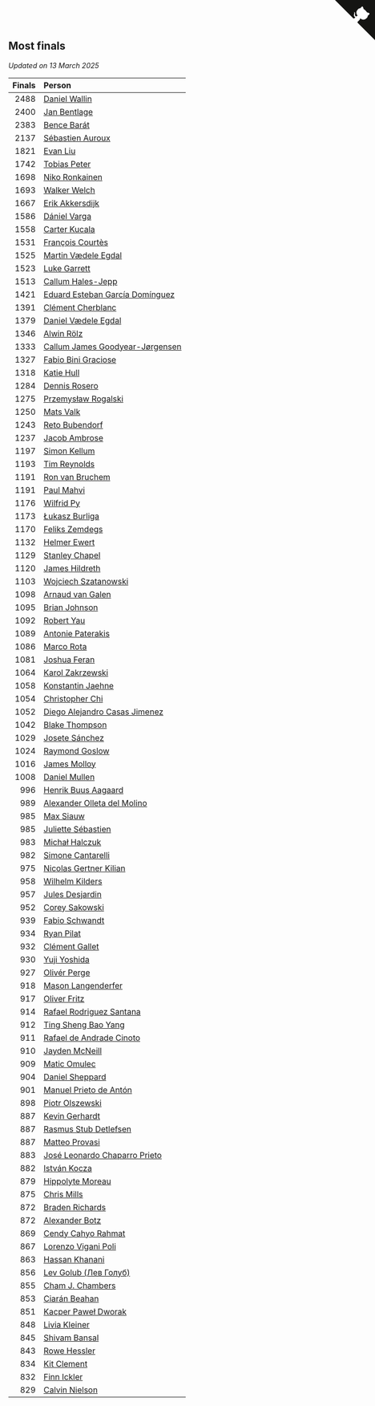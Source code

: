 ## Most finals

*Updated on 13 March 2025*

| Finals | Person |
| ---: | :--- |
| 2488 | [Daniel Wallin](https://www.worldcubeassociation.org/persons/2013WALL03) |
| 2400 | [Jan Bentlage](https://www.worldcubeassociation.org/persons/2010BENT01) |
| 2383 | [Bence Barát](https://www.worldcubeassociation.org/persons/2008BARA01) |
| 2137 | [Sébastien Auroux](https://www.worldcubeassociation.org/persons/2008AURO01) |
| 1821 | [Evan Liu](https://www.worldcubeassociation.org/persons/2009LIUE01) |
| 1742 | [Tobias Peter](https://www.worldcubeassociation.org/persons/2014PETE03) |
| 1698 | [Niko Ronkainen](https://www.worldcubeassociation.org/persons/2010RONK01) |
| 1693 | [Walker Welch](https://www.worldcubeassociation.org/persons/2011WELC01) |
| 1667 | [Erik Akkersdijk](https://www.worldcubeassociation.org/persons/2005AKKE01) |
| 1586 | [Dániel Varga](https://www.worldcubeassociation.org/persons/2008VARG01) |
| 1558 | [Carter Kucala](https://www.worldcubeassociation.org/persons/2015KUCA01) |
| 1531 | [François Courtès](https://www.worldcubeassociation.org/persons/2008COUR01) |
| 1525 | [Martin Vædele Egdal](https://www.worldcubeassociation.org/persons/2013EGDA02) |
| 1523 | [Luke Garrett](https://www.worldcubeassociation.org/persons/2017GARR05) |
| 1513 | [Callum Hales-Jepp](https://www.worldcubeassociation.org/persons/2012HALE01) |
| 1421 | [Eduard Esteban García Domínguez](https://www.worldcubeassociation.org/persons/2011EDUA01) |
| 1391 | [Clément Cherblanc](https://www.worldcubeassociation.org/persons/2014CHER05) |
| 1379 | [Daniel Vædele Egdal](https://www.worldcubeassociation.org/persons/2013EGDA01) |
| 1346 | [Alwin Rölz](https://www.worldcubeassociation.org/persons/2016ROLZ01) |
| 1333 | [Callum James Goodyear-Jørgensen](https://www.worldcubeassociation.org/persons/2012GOOD02) |
| 1327 | [Fabio Bini Graciose](https://www.worldcubeassociation.org/persons/2010GRAC02) |
| 1318 | [Katie Hull](https://www.worldcubeassociation.org/persons/2010HULL01) |
| 1284 | [Dennis Rosero](https://www.worldcubeassociation.org/persons/2010ROSE03) |
| 1275 | [Przemysław Rogalski](https://www.worldcubeassociation.org/persons/2013ROGA02) |
| 1250 | [Mats Valk](https://www.worldcubeassociation.org/persons/2007VALK01) |
| 1243 | [Reto Bubendorf](https://www.worldcubeassociation.org/persons/2012BUBE01) |
| 1237 | [Jacob Ambrose](https://www.worldcubeassociation.org/persons/2010AMBR01) |
| 1197 | [Simon Kellum](https://www.worldcubeassociation.org/persons/2016KELL12) |
| 1193 | [Tim Reynolds](https://www.worldcubeassociation.org/persons/2005REYN01) |
| 1191 | [Ron van Bruchem](https://www.worldcubeassociation.org/persons/2003BRUC01) |
| 1191 | [Paul Mahvi](https://www.worldcubeassociation.org/persons/2012MAHV01) |
| 1176 | [Wilfrid Py](https://www.worldcubeassociation.org/persons/2016PYWI01) |
| 1173 | [Łukasz Burliga](https://www.worldcubeassociation.org/persons/2013BURL01) |
| 1170 | [Feliks Zemdegs](https://www.worldcubeassociation.org/persons/2009ZEMD01) |
| 1132 | [Helmer Ewert](https://www.worldcubeassociation.org/persons/2015EWER01) |
| 1129 | [Stanley Chapel](https://www.worldcubeassociation.org/persons/2016CHAP04) |
| 1120 | [James Hildreth](https://www.worldcubeassociation.org/persons/2009HILD01) |
| 1103 | [Wojciech Szatanowski](https://www.worldcubeassociation.org/persons/2011SZAT01) |
| 1098 | [Arnaud van Galen](https://www.worldcubeassociation.org/persons/2006GALE01) |
| 1095 | [Brian Johnson](https://www.worldcubeassociation.org/persons/2013JOHN10) |
| 1092 | [Robert Yau](https://www.worldcubeassociation.org/persons/2009YAUR01) |
| 1089 | [Antonie Paterakis](https://www.worldcubeassociation.org/persons/2012PATE01) |
| 1086 | [Marco Rota](https://www.worldcubeassociation.org/persons/2009ROTA01) |
| 1081 | [Joshua Feran](https://www.worldcubeassociation.org/persons/2011FERA01) |
| 1064 | [Karol Zakrzewski](https://www.worldcubeassociation.org/persons/2014ZAKR01) |
| 1058 | [Konstantin Jaehne](https://www.worldcubeassociation.org/persons/2015JAEH01) |
| 1054 | [Christopher Chi](https://www.worldcubeassociation.org/persons/2014CHIC01) |
| 1052 | [Diego Alejandro Casas Jimenez](https://www.worldcubeassociation.org/persons/2014JIME05) |
| 1042 | [Blake Thompson](https://www.worldcubeassociation.org/persons/2010THOM03) |
| 1029 | [Josete Sánchez](https://www.worldcubeassociation.org/persons/2015SANC18) |
| 1024 | [Raymond Goslow](https://www.worldcubeassociation.org/persons/2014GOSL01) |
| 1016 | [James Molloy](https://www.worldcubeassociation.org/persons/2011MOLL01) |
| 1008 | [Daniel Mullen](https://www.worldcubeassociation.org/persons/2016MULL04) |
| 996 | [Henrik Buus Aagaard](https://www.worldcubeassociation.org/persons/2006BUUS01) |
| 989 | [Alexander Olleta del Molino](https://www.worldcubeassociation.org/persons/2008OLLE01) |
| 985 | [Max Siauw](https://www.worldcubeassociation.org/persons/2017SIAU02) |
| 985 | [Juliette Sébastien](https://www.worldcubeassociation.org/persons/2014SEBA01) |
| 983 | [Michał Halczuk](https://www.worldcubeassociation.org/persons/2006HALC01) |
| 982 | [Simone Cantarelli](https://www.worldcubeassociation.org/persons/2012CANT02) |
| 975 | [Nicolas Gertner Kilian](https://www.worldcubeassociation.org/persons/2013GERT01) |
| 958 | [Wilhelm Kilders](https://www.worldcubeassociation.org/persons/2010KILD02) |
| 957 | [Jules Desjardin](https://www.worldcubeassociation.org/persons/2010DESJ01) |
| 952 | [Corey Sakowski](https://www.worldcubeassociation.org/persons/2011SAKO01) |
| 939 | [Fabio Schwandt](https://www.worldcubeassociation.org/persons/2014SCHW02) |
| 934 | [Ryan Pilat](https://www.worldcubeassociation.org/persons/2016PILA03) |
| 932 | [Clément Gallet](https://www.worldcubeassociation.org/persons/2004GALL02) |
| 930 | [Yuji Yoshida](https://www.worldcubeassociation.org/persons/2015YOSH01) |
| 927 | [Olivér Perge](https://www.worldcubeassociation.org/persons/2007PERG01) |
| 918 | [Mason Langenderfer](https://www.worldcubeassociation.org/persons/2013LANG03) |
| 917 | [Oliver Fritz](https://www.worldcubeassociation.org/persons/2014FRIT02) |
| 914 | [Rafael Rodriguez Santana](https://www.worldcubeassociation.org/persons/2012SANT12) |
| 912 | [Ting Sheng Bao Yang](https://www.worldcubeassociation.org/persons/2008BAOY01) |
| 911 | [Rafael de Andrade Cinoto](https://www.worldcubeassociation.org/persons/2007CINO01) |
| 910 | [Jayden McNeill](https://www.worldcubeassociation.org/persons/2012MCNE01) |
| 909 | [Matic Omulec](https://www.worldcubeassociation.org/persons/2010OMUL02) |
| 904 | [Daniel Sheppard](https://www.worldcubeassociation.org/persons/2009SHEP01) |
| 901 | [Manuel Prieto de Antón](https://www.worldcubeassociation.org/persons/2015ANTO04) |
| 898 | [Piotr Olszewski](https://www.worldcubeassociation.org/persons/2013OLSZ02) |
| 887 | [Kevin Gerhardt](https://www.worldcubeassociation.org/persons/2013GERH01) |
| 887 | [Rasmus Stub Detlefsen](https://www.worldcubeassociation.org/persons/2014DETL01) |
| 887 | [Matteo Provasi](https://www.worldcubeassociation.org/persons/2009PROV01) |
| 883 | [José Leonardo Chaparro Prieto](https://www.worldcubeassociation.org/persons/2011CHAP01) |
| 882 | [István Kocza](https://www.worldcubeassociation.org/persons/2005KOCZ01) |
| 879 | [Hippolyte Moreau](https://www.worldcubeassociation.org/persons/2008MORE02) |
| 875 | [Chris Mills](https://www.worldcubeassociation.org/persons/2014MILL04) |
| 872 | [Braden Richards](https://www.worldcubeassociation.org/persons/2017RICH02) |
| 872 | [Alexander Botz](https://www.worldcubeassociation.org/persons/2013BOTZ01) |
| 869 | [Cendy Cahyo Rahmat](https://www.worldcubeassociation.org/persons/2010RAHM02) |
| 867 | [Lorenzo Vigani Poli](https://www.worldcubeassociation.org/persons/2007POLI01) |
| 863 | [Hassan Khanani](https://www.worldcubeassociation.org/persons/2018KHAN26) |
| 856 | [Lev Golub (Лев Голуб)](https://www.worldcubeassociation.org/persons/2014HOLU01) |
| 855 | [Cham J. Chambers](https://www.worldcubeassociation.org/persons/2017CHAM09) |
| 853 | [Ciarán Beahan](https://www.worldcubeassociation.org/persons/2012BEAH01) |
| 851 | [Kacper Paweł Dworak](https://www.worldcubeassociation.org/persons/2020DWOR01) |
| 848 | [Livia Kleiner](https://www.worldcubeassociation.org/persons/2013KLEI03) |
| 845 | [Shivam Bansal](https://www.worldcubeassociation.org/persons/2011BANS02) |
| 843 | [Rowe Hessler](https://www.worldcubeassociation.org/persons/2007HESS01) |
| 834 | [Kit Clement](https://www.worldcubeassociation.org/persons/2008CLEM01) |
| 832 | [Finn Ickler](https://www.worldcubeassociation.org/persons/2012ICKL01) |
| 829 | [Calvin Nielson](https://www.worldcubeassociation.org/persons/2014NIEL03) |


<a href="https://github.com/jonatanklosko/wca_statistics" class="github-corner" aria-label="View source on Github"><svg width="80" height="80" viewBox="0 0 250 250" style="fill:#151513; color:#fff; position: absolute; top: 0; border: 0; right: 0;" aria-hidden="true"><path d="M0,0 L115,115 L130,115 L142,142 L250,250 L250,0 Z"></path><path d="M128.3,109.0 C113.8,99.7 119.0,89.6 119.0,89.6 C122.0,82.7 120.5,78.6 120.5,78.6 C119.2,72.0 123.4,76.3 123.4,76.3 C127.3,80.9 125.5,87.3 125.5,87.3 C122.9,97.6 130.6,101.9 134.4,103.2" fill="currentColor" style="transform-origin: 130px 106px;" class="octo-arm"></path><path d="M115.0,115.0 C114.9,115.1 118.7,116.5 119.8,115.4 L133.7,101.6 C136.9,99.2 139.9,98.4 142.2,98.6 C133.8,88.0 127.5,74.4 143.8,58.0 C148.5,53.4 154.0,51.2 159.7,51.0 C160.3,49.4 163.2,43.6 171.4,40.1 C171.4,40.1 176.1,42.5 178.8,56.2 C183.1,58.6 187.2,61.8 190.9,65.4 C194.5,69.0 197.7,73.2 200.1,77.6 C213.8,80.2 216.3,84.9 216.3,84.9 C212.7,93.1 206.9,96.0 205.4,96.6 C205.1,102.4 203.0,107.8 198.3,112.5 C181.9,128.9 168.3,122.5 157.7,114.1 C157.9,116.9 156.7,120.9 152.7,124.9 L141.0,136.5 C139.8,137.7 141.6,141.9 141.8,141.8 Z" fill="currentColor" class="octo-body"></path></svg></a><style>.github-corner:hover .octo-arm{animation:octocat-wave 560ms ease-in-out}@keyframes octocat-wave{0%,100%{transform:rotate(0)}20%,60%{transform:rotate(-25deg)}40%,80%{transform:rotate(10deg)}}@media (max-width:500px){.github-corner:hover .octo-arm{animation:none}.github-corner .octo-arm{animation:octocat-wave 560ms ease-in-out}}</style>
